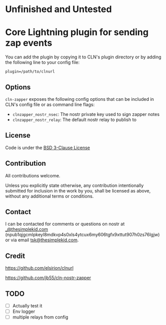 # **Unfinished and Untested**

# Core Lightning plugin for sending zap events

You can add the plugin by copying it to CLN's plugin directory or by adding the following line to your config file:

```
plugin=/path/to/clnurl
```

## Options
`cln-zapper` exposes the following config options that can be included in CLN's config file or as command line flags:
* `clnzapper_nostr_nsec`: The nostr private key used to sign zapper notes
* `clnzapper_nostr_relay`: The default nostr relay to publish to

## License

Code is under the [BSD 3-Clause License](LICENSE-BSD-3)

## Contribution

All contributions welcome.

Unless you explicitly state otherwise, any contribution intentionally submitted for inclusion in the work by you, shall be licensed as above, without any additional terms or conditions.

## Contact

I can be contacted for comments or questions on nostr at _@thesimplekid.com (npub1qjgcmlpkeyl8mdkvp4s0xls4ytcux6my606tgfx9xttut907h0zs76lgjw) or via email tsk@thesimplekid.com.


## Credit
https://github.com/elsirion/clnurl

https://github.com/jb55/cln-nostr-zapper


## TODO
 - [ ] Actually test it
 - [ ] Env logger
 - [ ] multiple relays from config